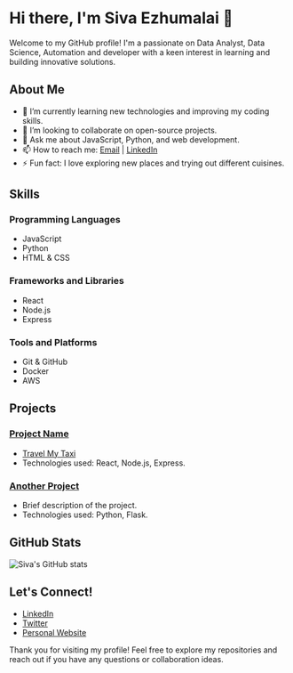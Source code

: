 # Hi there, I'm Siva Ezhumalai 👋

Welcome to my GitHub profile! I'm a passionate on Data Analyst, Data Science, Automation and developer with a keen interest in learning and building innovative solutions.

## About Me

- 🌱 I’m currently learning new technologies and improving my coding skills.
- 👯 I’m looking to collaborate on open-source projects.
- 💬 Ask me about JavaScript, Python, and web development.
- 📫 How to reach me: [Email](mailto:sivaezhumalai@example.com) | [LinkedIn](https://www.linkedin.com/in/sivaezhumalai)
- ⚡ Fun fact: I love exploring new places and trying out different cuisines.

## Skills

### Programming Languages
- JavaScript
- Python
- HTML & CSS

### Frameworks and Libraries
- React
- Node.js
- Express

### Tools and Platforms
- Git & GitHub
- Docker
- AWS

## Projects

### [Project Name](https://github.com/sivaezhumalai/project-name)
- [Travel My Taxi](https://travelmytaxi.com/)
- Technologies used: React, Node.js, Express.

### [Another Project](https://github.com/sivaezhumalai/another-project)
- Brief description of the project.
- Technologies used: Python, Flask.

## GitHub Stats

![Siva's GitHub stats](https://github-readme-stats.vercel.app/api?username=sivaezhumalai&show_icons=true&theme=radical)

## Let's Connect!

- [LinkedIn](https://www.linkedin.com/in/sivaezhumalai)
- [Twitter](https://twitter.com/sivaezhumalai)
- [Personal Website](https://sivaezhumalai.com)

Thank you for visiting my profile! Feel free to explore my repositories and reach out if you have any questions or collaboration ideas.
